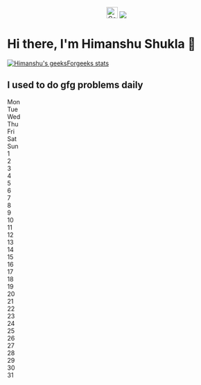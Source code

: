 <p align="center">
  <img src="https://www.geeksforgeeks.org/favicon.ico" width="26" height="26" alt="GeeksforGeeks Logo">
  <img src="https://img.shields.io/badge/GeeksforGeeks-298D46?style=for-the-badge&logo=geeksforgeeks&logoColor=white">
</p>

# Hi there, I'm Himanshu Shukla 👋
[![Himanshu's geeksForgeeks stats](https://geeks-for-geeks-stats-api-napiyo.vercel.app/?userName=himanshushukla9)](https://auth.geeksforgeeks.org/user/himanshushukla9)
## I used to do gfg problems daily
<div><div class="calendar_calendar_week_days__47CZ6 null"><div class="calendar_week_day__3hmnn">Mon</div><div class="calendar_week_day__3hmnn">Tue</div><div class="calendar_week_day__3hmnn">Wed</div><div class="calendar_week_day__3hmnn">Thu</div><div class="calendar_week_day__3hmnn">Fri</div><div class="calendar_week_day__3hmnn">Sat</div><div class="calendar_week_day__3hmnn">Sun</div></div><div class="calendar_calendar_days__hE9NY null"><div class="problemOfTheDay_day_blank__t2j4O"><div class="claendar_blank"></div></div><div class="problemOfTheDay_day_blank__t2j4O"><div class="claendar_blank"></div></div><div class="problemOfTheDay_day_blank__t2j4O"><div class="claendar_blank"></div></div><div class="problemOfTheDay_day_blank__t2j4O"><div class="claendar_blank"></div></div><div class="problemOfTheDay_day_blank__t2j4O"><div class="claendar_blank"></div></div><div class="problemOfTheDay_day_blank__t2j4O"><div class="claendar_blank"></div></div><div class="problemOfTheDay_day__VVab7"><div><span>1</span></div></div><div class="problemOfTheDay_day__VVab7"><div><span>2</span></div></div><div class="problemOfTheDay_day__VVab7"><div><span>3</span></div></div><div class="problemOfTheDay_day_bonus__ivocX"><div><span>4</span></div></div><div class="problemOfTheDay_day__VVab7"><div><span>5</span></div></div><div class="problemOfTheDay_day__VVab7"><div><span>6</span></div></div><div class="problemOfTheDay_day__VVab7"><div><span>7</span></div></div><div class="problemOfTheDay_day__VVab7"><div><span>8</span></div></div><div class="problemOfTheDay_day__VVab7"><div><span>9</span></div></div><div class="problemOfTheDay_day__VVab7"><div><span>10</span></div></div><div class="problemOfTheDay_day__VVab7"><div><span>11</span></div></div><div class="problemOfTheDay_day_bonus__ivocX"><div><span>12</span></div></div><div class="problemOfTheDay_day__VVab7"><div><span>13</span></div></div><div class="problemOfTheDay_day__VVab7"><div><span>14</span></div></div><div class="problemOfTheDay_day__VVab7"><div><span>15</span></div></div><div class="problemOfTheDay_day__VVab7"><div><span>16</span></div></div><div class="problemOfTheDay_day__VVab7"><div><span>17</span></div></div><div class="problemOfTheDay_day__VVab7"><div><span>18</span></div></div><div class="problemOfTheDay_day__VVab7"><div><span>19</span></div></div><div class="problemOfTheDay_day_bonus__ivocX"><div><span>20</span></div></div><div class="problemOfTheDay_day__VVab7"><div><span>21</span></div></div><div class="problemOfTheDay_day__VVab7"><div><span>22</span></div></div><div class="problemOfTheDay_day__VVab7"><div><span>23</span></div></div><div class="problemOfTheDay_day_disabled__p_FKC"><div><span>24</span></div></div><div class="problemOfTheDay_day_disabled__p_FKC"><div><span>25</span></div></div><div class="problemOfTheDay_day_disabled__p_FKC"><div><span>26</span></div></div><div class="problemOfTheDay_day_disabled__p_FKC"><div><span>27</span></div></div><div class="problemOfTheDay_day_disabled__p_FKC"><div><span>28</span></div></div><div class="problemOfTheDay_day_disabled__p_FKC"><div><span>29</span></div></div><div class="problemOfTheDay_day_disabled__p_FKC"><div><span>30</span></div></div><div class="problemOfTheDay_day_disabled__p_FKC"><div><span>31</span></div></div></div></div>

